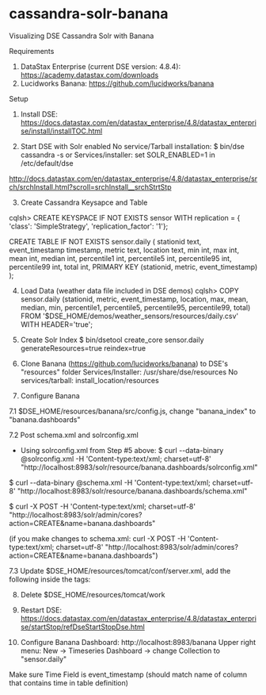 # cassandra-solr-banana
Visualizing DSE Cassandra Solr with Banana


Requirements
1. DataStax Enterprise (current DSE version: 4.8.4):  https://academy.datastax.com/downloads
2. Lucidworks Banana:  https://github.com/lucidworks/banana



Setup
1. Install DSE:  https://docs.datastax.com/en/datastax_enterprise/4.8/datastax_enterprise/install/installTOC.html


2. Start DSE with Solr enabled
No service/Tarball installation:  $ bin/dse cassandra -s
or
Services/installer: set SOLR_ENABLED=1 in /etc/default/dse

http://docs.datastax.com/en/datastax_enterprise/4.8/datastax_enterprise/srch/srchInstall.html?scroll=srchInstall__srchStrtStp


3. Create Cassandra Keysapce and Table 

cqlsh> 
 CREATE KEYSPACE IF NOT EXISTS sensor WITH replication = { 'class': 'SimpleStrategy', 'replication_factor': '1'};

 CREATE TABLE IF NOT EXISTS sensor.daily (
 	stationid text,
	event_timestamp timestamp,
	metric text,
	location text,
	min int,
	max int,
	mean int,
	median int,
	percentile1 int,
	percentile5 int,
	percentile95 int,
	percentile99 int,
	total int,
	PRIMARY KEY (stationid, metric, event_timestamp)
);


4. Load Data (weather data file included in DSE demos)
cqlsh> COPY sensor.daily (stationid, metric, event_timestamp, location, max, mean, median, min, percentile1, percentile5, percentile95, percentile99, total) FROM '$DSE_HOME/demos/weather_sensors/resources/daily.csv' WITH HEADER='true';


5. Create Solr Index
$ bin/dsetool create_core sensor.daily generateResources=true reindex=true


6. Clone Banana (https://github.com/lucidworks/banana) to DSE's "resources" folder
Services/Installer:  /usr/share/dse/resources
No services/tarball: install_location/resources


7. Configure Banana

7.1 $DSE_HOME/resources/banana/src/config.js, change "banana_index" to "banana.dashboards"

7.2 Post schema.xml and solrconfig.xml

- Using solrconfig.xml from Step #5 above:
$ curl --data-binary @solrconfig.xml -H 'Content-type:text/xml; charset=utf-8' "http://localhost:8983/solr/resource/banana.dashboards/solrconfig.xml"

$ curl --data-binary @schema.xml -H 'Content-type:text/xml; charset=utf-8' "http://localhost:8983/solr/resource/banana.dashboards/schema.xml"

$ curl -X POST -H 'Content-type:text/xml; charset=utf-8' "http://localhost:8983/solr/admin/cores?action=CREATE&name=banana.dashboards"

(if you make changes to schema.xml: curl -X POST -H 'Content-type:text/xml; charset=utf-8' "http://localhost:8983/solr/admin/cores?action=CREATE&name=banana.dashboards")

7.3 Update $DSE_HOME/resources/tomcat/conf/server.xml, add the following inside the <Host> tags:

<Context docBase="../../banana/src" path="/banana" />


8. Delete $DSE_HOME/resources/tomcat/work


9. Restart DSE:  https://docs.datastax.com/en/datastax_enterprise/4.8/datastax_enterprise/startStop/refDseStartStopDse.html


10. Configure Banana Dashboard:  http://localhost:8983/banana
Upper right menu: New -> Timeseries Dashboard -> change Collection to "sensor.daily" 

Make sure Time Field is event_timestamp (should match name of column that contains time in table definition)







 
